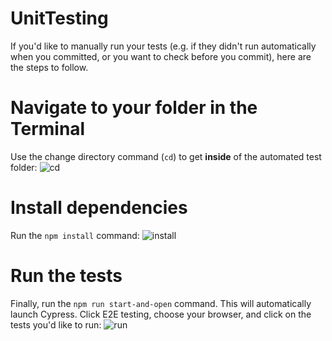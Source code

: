 # UnitTesting

If you'd like to manually run your tests (e.g. if they didn't run automatically when you committed, or you want to check before you commit), here are the steps to follow.

# Navigate to your folder in the Terminal
Use the change directory command (`cd`) to get **inside** of the automated test folder:
![cd](https://github.com/CPSC-1520/UnitTesting/assets/55507008/764e5e9f-d829-47ec-a6cf-7848eca644d7)

# Install dependencies
Run the `npm install` command:
![install](https://github.com/CPSC-1520/UnitTesting/assets/55507008/93b1f573-c715-4981-821e-295cb807aacf)

# Run the tests
Finally, run the `npm run start-and-open` command. This will automatically launch Cypress. Click E2E testing, choose your browser, and click on the tests you'd like to run:
![run](https://github.com/CPSC-1520/UnitTesting/assets/55507008/d5c4d4b0-f5b7-4af9-bbaa-5f84e83e1f4b)
